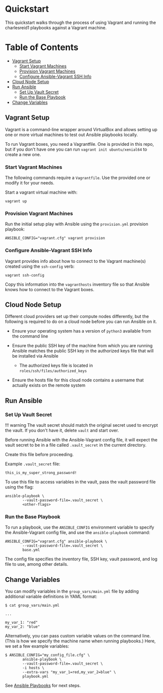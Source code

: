 # Quickstart

This quickstart walks through the process of using
Vagrant and running the charlesreid1 playbooks
against a Vagrant machine.


Table of Contents
=================

* [Vagrant Setup](#vagrant-setup)
    * [Start Vagrant Machines](#start-vagrant-machines)
    * [Provision Vagrant Machines](#provision-vagrant-machines)
    * [Configure Ansible-Vagrant SSH Info](#configure-ansible-vagrant-ssh-info)
* [Cloud Node Setup](#cloud-node-setup)
* [Run Ansible](#run-ansible)
    * [Set Up Vault Secret](#set-up-vault-secret)
    * [Run the Base Playbook](#run-the-base-playbook)
* [Change Variables](#change-variables)


## Vagrant Setup

Vagrant is a command-line wrapper around
VirtualBox and allows setting up one or more
virtual machines to test out Ansible playbooks
locally.

To run Vagrant boxes, you need a Vagrantfile.
One is provided in this repo, but if you don't have one
you can run `vagrant init ubuntu/xenial64` to create
a new one.


### Start Vagrant Machines

The following commands require a `Vagrantfile`.
Use the provided one or modify it for your needs.

Start a vagrant virtual machine with:

```
vagrant up
```


### Provision Vagrant Machines

Run the initial setup play with Ansible using the 
`provision.yml` provision playbook:

```
ANSIBLE_CONFIG="vagrant.cfg" vagrant provision
```


### Configure Ansible-Vagrant SSH Info

Vagrant provides info about how to connect to
the Vagrant machine(s) created using the `ssh-config`
verb:

```
vagrant ssh-config
```

Copy this information into the `vagranthosts`
inventory file so that Ansible knows how to
connect to the Vagrant boxes.


## Cloud Node Setup

Different cloud providers set up their compute nodes
differently, but the following is required to do
on a cloud node before you can run Ansible on it.

* Ensure your operating system has a version of
  `python3` available from the command line

* Ensure the public SSH key of the machine from
  which you are running Ansible matches the 
  public SSH key in the authorized keys file that
  will be installed via Ansible

    * The authorized keys file is located in 
      `roles/ssh/files/authorized_keys`

* Ensure the hosts file for this cloud node contains
  a username that actually exists on the remote system


## Run Ansible

### Set Up Vault Secret

!!! warning
    The vault secret should match the
    original secret used to encrypt
    the vault. If you don't have it,
    delete `vault` and start over.

Before running Ansible with the Ansible-Vagrant config file,
it will expect the vault secret to be in a file called
`.vault_secret` in the current directory.

Create this file before proceeding.

Example `.vault_secret` file:

```plain
this_is_my_super_strong_password!
```

To use this file to access variables in the vault,
pass the vault password file using the flag:

```
ansible-playbook \
        --vault-password-file=.vault_secret \
        <other-flags>
```

### Run the Base Playbook

To run a playbook, use the `ANSIBLE_CONFIG` environment 
variable to specify the Ansible-Vagrant config file, and 
use the `ansible-playbook` command:

```plain
ANSIBLE_CONFIG="vagrant.cfg" ansible-playbook \
        --vault-password-file=.vault_secret \
        base.yml
```

The config file specifies the inventory file, SSH key,
vault password, and log file to use, among other details.


## Change Variables

You can modify variables in the 
`group_vars/main.yml` file by 
adding additional variable definitions
in YAML format:

```
$ cat group_vars/main.yml 

...

my_var_1: "red"
my_var_2: "blue"

```

Alternatively, you can pass custom
variable values on the command line.
(This is how we specify the machine
name when running playbooks.) Here,
we set a few example variables:

```
$ ANSIBLE_CONFIG="my_config_file.cfg" \
        ansible-playbook \
        --vault-password-file=.vault_secret \
        -i hosts \
        --extra-vars "my_var_1=red,my_var_2=blue" \
        playbook.yml
```

See [Ansible Playbooks](ansible_playbooks.md)
for next steps.

